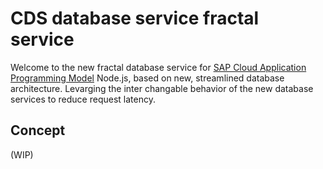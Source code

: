 # CDS database service fractal service

Welcome to the new fractal database service for [SAP Cloud Application Programming Model](https://cap.cloud.sap) Node.js, based on new, streamlined database architecture. Levarging the inter changable behavior of the new database services to reduce request latency.

## Concept

(WIP)
